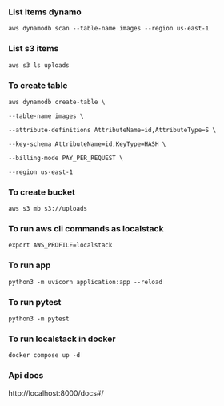 ### List items dynamo

    aws dynamodb scan --table-name images --region us-east-1

### List s3 items

    aws s3 ls uploads

### To create table

    aws dynamodb create-table \

    --table-name images \

    --attribute-definitions AttributeName=id,AttributeType=S \

    --key-schema AttributeName=id,KeyType=HASH \

    --billing-mode PAY_PER_REQUEST \

    --region us-east-1


### To create bucket

    aws s3 mb s3://uploads

### To run aws cli commands as localstack

    export AWS_PROFILE=localstack

### To run app

    python3 -m uvicorn application:app --reload

### To run pytest

    python3 -m pytest

### To run localstack in docker

    docker compose up -d

### Api docs

http://localhost:8000/docs#/
